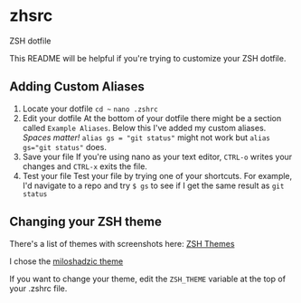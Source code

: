 # zhsrc
ZSH dotfile

This README will be helpful if you're trying to customize your ZSH dotfile.

## Adding Custom Aliases

1. Locate your dotfile
`cd ~`
`nano .zshrc`
2. Edit your dotfile
At the bottom of your dotfile there might be a section called `Example Aliases`. Below this I've added my custom aliases.
*Spaces matter!* `alias gs = "git status"` might not work but `alias gs="git status"` does.
3. Save your file
If you're using nano as your text editor, `CTRL-o` writes your changes and `CTRL-x` exits the file.
4. Test your file
Test your file by trying one of your shortcuts.
For example, I'd navigate to a repo and try `$ gs` to see if I get the same result as `git status`

## Changing your ZSH theme

There's a list of themes with screenshots here: [ZSH Themes](https://github.com/robbyrussell/oh-my-zsh/wiki/themes)

I chose the [miloshadzic theme](https://github.com/robbyrussell/oh-my-zsh/wiki/themes#miloshadzic) 

If you want to change your theme, edit the `ZSH_THEME` variable at the top of your .zshrc file.

